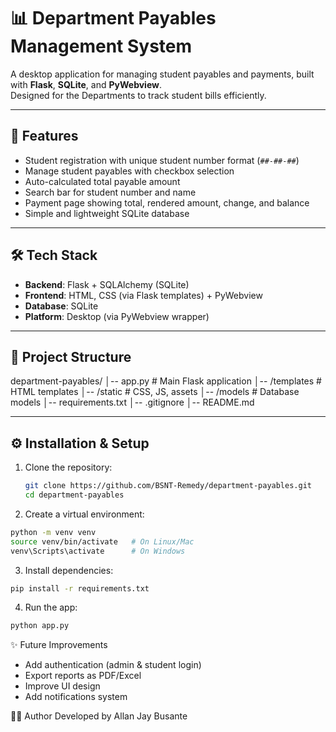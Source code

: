 # 📊 Department Payables Management System

A desktop application for managing student payables and payments, built with **Flask**, **SQLite**, and **PyWebview**.  
Designed for the Departments to track student bills efficiently.

---

## 🚀 Features
- Student registration with unique student number format (`##-##-##`)
- Manage student payables with checkbox selection
- Auto-calculated total payable amount
- Search bar for student number and name
- Payment page showing total, rendered amount, change, and balance
- Simple and lightweight SQLite database

---

## 🛠️ Tech Stack
- **Backend**: Flask + SQLAlchemy (SQLite)
- **Frontend**: HTML, CSS (via Flask templates) + PyWebview
- **Database**: SQLite
- **Platform**: Desktop (via PyWebview wrapper)

---

## 📂 Project Structure
department-payables/
│-- app.py # Main Flask application
│-- /templates # HTML templates
│-- /static # CSS, JS, assets
│-- /models # Database models
│-- requirements.txt
│-- .gitignore
│-- README.md


---

## ⚙️ Installation & Setup
1. Clone the repository:
   ```bash
   git clone https://github.com/BSNT-Remedy/department-payables.git
   cd department-payables
   ```
2. Create a virtual environment:
  ```bash
  python -m venv venv
  source venv/bin/activate   # On Linux/Mac
  venv\Scripts\activate      # On Windows
  ```
3. Install dependencies:
```bash
pip install -r requirements.txt
```
4. Run the app:
```bash
python app.py
```

✨ Future Improvements
- Add authentication (admin & student login)
- Export reports as PDF/Excel
- Improve UI design
- Add notifications system

👨‍💻 Author
Developed by Allan Jay Busante
